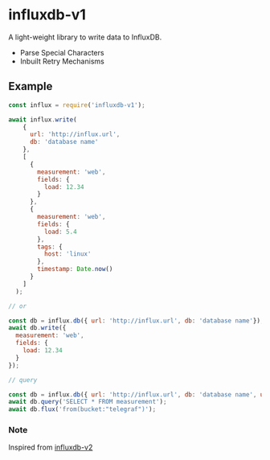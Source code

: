# influxdb-v1

A light-weight library to write data to InfluxDB.

- Parse Special Characters
- Inbuilt Retry Mechanisms

## Example

```javascript
const influx = require('influxdb-v1');

await influx.write(
    {
      url: 'http://influx.url',
      db: 'database name'
    },
    [
      {
        measurement: 'web',
        fields: {
          load: 12.34
        }
      },
      {
        measurement: 'web',
        fields: {
          load: 5.4
        },
        tags: {
          host: 'linux'
        },
        timestamp: Date.now()
      }
    ]
  );

// or

const db = influx.db({ url: 'http://influx.url', db: 'database name'});
await db.write({
  measurement: 'web',
  fields: {
    load: 12.34
  }
});

// query

const db = influx.db({ url: 'http://influx.url', db: 'database name', username: 'user', password: 'pass' });
await db.query('SELECT * FROM measurement');
await db.flux('from(bucket:"telegraf")');
```

### Note

Inspired from [influxdb-v2](https://www.npmjs.com/package/influxdb-v2)